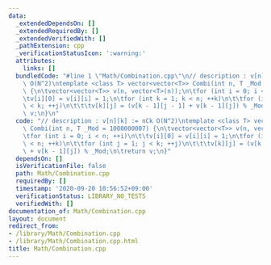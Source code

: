 ```yaml
---
data:
  _extendedDependsOn: []
  _extendedRequiredBy: []
  _extendedVerifiedWith: []
  _pathExtension: cpp
  _verificationStatusIcon: ':warning:'
  attributes:
    links: []
  bundledCode: "#line 1 \"Math/Combination.cpp\"\n// description : v[n][k] := nCk\
    \ O(N^2)\ntemplate <class T> vector<vector<T>> Combi(int n, T _Mod = 1000000007)\
    \ {\n\tvector<vector<T>> v(n, vector<T>(n));\n\tfor (int i = 0; i < n; ++i)\n\t\
    \tv[i][0] = v[i][i] = 1;\n\tfor (int k = 1; k < n; ++k)\n\t\tfor (int j = 1; j\
    \ < k; ++j)\n\t\t\tv[k][j] = (v[k - 1][j - 1] + v[k - 1][j]) % _Mod;\n\treturn\
    \ v;\n}\n"
  code: "// description : v[n][k] := nCk O(N^2)\ntemplate <class T> vector<vector<T>>\
    \ Combi(int n, T _Mod = 1000000007) {\n\tvector<vector<T>> v(n, vector<T>(n));\n\
    \tfor (int i = 0; i < n; ++i)\n\t\tv[i][0] = v[i][i] = 1;\n\tfor (int k = 1; k\
    \ < n; ++k)\n\t\tfor (int j = 1; j < k; ++j)\n\t\t\tv[k][j] = (v[k - 1][j - 1]\
    \ + v[k - 1][j]) % _Mod;\n\treturn v;\n}"
  dependsOn: []
  isVerificationFile: false
  path: Math/Combination.cpp
  requiredBy: []
  timestamp: '2020-09-20 10:56:52+09:00'
  verificationStatus: LIBRARY_NO_TESTS
  verifiedWith: []
documentation_of: Math/Combination.cpp
layout: document
redirect_from:
- /library/Math/Combination.cpp
- /library/Math/Combination.cpp.html
title: Math/Combination.cpp
---
```

